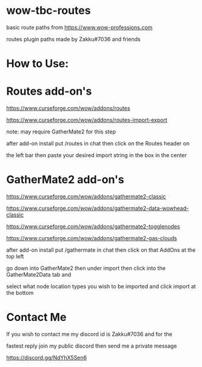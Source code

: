 # wow-tbc-routes
basic route paths from https://www.wow-professions.com

routes plugin paths made by Zakku#7036 and friends

# How to Use:


# Routes add-on's 

https://www.curseforge.com/wow/addons/routes
 
https://www.curseforge.com/wow/addons/routes-import-export

note: may require GatherMate2 for this step

after add-on install put /routes in chat then click on the Routes header on

the left bar then paste your desired import string in the box in the center


# GatherMate2 add-on's

https://www.curseforge.com/wow/addons/gathermate2-classic

https://www.curseforge.com/wow/addons/gathermate2-data-wowhead-classic

https://www.curseforge.com/wow/addons/gathermate2-togglenodes

https://www.curseforge.com/wow/addons/gathermate2-gas-clouds


after add-on install put /gathermate in chat then click on that AddOns at the top left

go down into GatherMate2 then under import then click into the GatherMate2Data tab and

select what node location types you wish to be imported and click import at the bottom


# Contact Me

If you wish to contact me my discord id is Zakku#7036 and for the 

fastest reply join my public discord then send me a private message

https://discord.gg/NdYhX5Sen6
